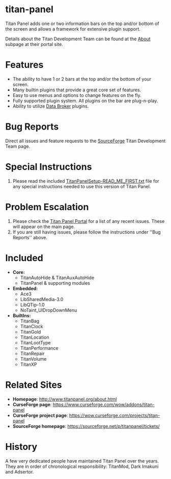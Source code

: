 # titan-panel
Titan Panel adds one or two information bars on the top and/or bottom of the screen and allows a framework for extensive plugin support.

Details about the Titan Development Team can be found at the [About](http://www.titanpanel.org/about.html) subpage at their portal site.

Features
========

- The ability to have 1 or 2 bars at the top and/or the bottom of your screen.
- Many builtin plugins that provide a great core set of features.
- Easy to use menus and options to change features on the fly.
- Fully supported plugin system. All plugins on the bar are plug-n-play.
- Ability to utilize [Data Broker](https://www.wowinterface.com/downloads/index.php?cid=108) plugins.

Bug Reports
===========

Direct all issues and feature requests to the [SourceForge](https://sourceforge.net/p/titanpanel/tickets/) Titan Development Team page.

Special Instructions
====================

1. Please read the included [TitanPanelSetup-READ_ME_FIRST.txt](http://www.titanpanel.org/TitanPanelSetup-READ_ME_FIRST.txt) file for any special instructions needed to use this version of Titan Panel.

Problem Escalation
==================

1. Please check the [Titan Panel Portal](http://www.titanpanel.org/) for a list of any recent issues. These will appear on the main page.
2. If you are still having issues, please follow the instructions under ''Bug Reports'' above.

Included
========

- **Core:**
  - TitanAutoHide & TitanAuxAutoHide
  - TitanPanel & supporting modules
- **Embedded:**
  - Ace3
  - LibSharedMedia-3.0
  - LibQTip-1.0
  - NoTaint_UIDropDownMenu
- **BuiltIns:**
  - TitanBag
  - TitanClock
  - TitanGold
  - TitanLocation
  - TitanLootType
  - TitanPerformance
  - TitanRepair
  - TitanVolume
  - TitanXP
  
Related Sites
=============

- **Homepage**: http://www.titanpanel.org/about.html
- **CurseForge page**: https://www.curseforge.com/wow/addons/titan-panel
- **CurseForge project page**: https://wow.curseforge.com/projects/titan-panel
- **SourceForge homepage**: https://sourceforge.net/p/titanpanel/tickets/

History
=======

A few very dedicated people have maintained Titan Panel over the years. They are in order of chronological responsibility: TitanMod, Dark Imakuni and Adsertor.
